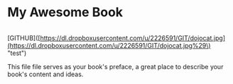 # My Awesome Book

```

```

\[GITHUB\]\([https://dl.dropboxusercontent.com/u/2226591/GIT/dojocat.jpg](https://dl.dropboxusercontent.com/u/2226591/GIT/dojocat.jpg%29\) "test"\)

This file file serves as your book's preface, a great place to describe your book's content and ideas.

